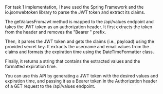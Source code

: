 
For task 1 implementation, I have used the Spring Framework and the io.jsonwebtoken library to parse the JWT token and extract its claims.


The getValuesFromJwt method is mapped to the /api/values endpoint and takes the JWT token as an authorization header. It first extracts the token from the header and removes the "Bearer " prefix.


Then, it parses the JWT token and gets the claims (i.e., payload) using the provided secret key. It extracts the username and email values from the claims and formats the expiration time using the DateTimeFormatter class.


Finally, it returns a string that contains the extracted values and the formatted expiration time.


You can use this API by generating a JWT token with the desired values and expiration time, and passing it as a Bearer token in the Authorization header of a GET request to the /api/values endpoint.

